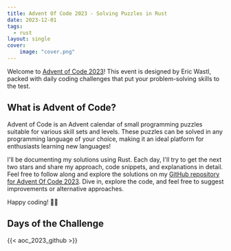 ```yaml
---
title: Advent Of Code 2023 - Solving Puzzles in Rust
date: 2023-12-01
tags:
  - rust
layout: single
cover:
    image: "cover.png"
---
```


Welcome to [Advent of Code 2023](https://adventofcode.com/)! This event is designed by Eric Wastl, packed with daily coding challenges that put your problem-solving skills to the test.

## What is Advent of Code?

Advent of Code is an Advent calendar of small programming puzzles suitable for various skill sets and levels. These puzzles can be solved in any programming language of your choice, making it an ideal platform for enthusiasts learning new languages!

I'll be documenting my solutions using Rust. Each day, I'll try to get the next two stars and share my approach, code snippets, and explanations in detail. Feel free to follow along and explore the solutions on my [GitHub repository for Advent Of Code 2023](https://github.com/daviddiener/AdventOfCode2023). Dive in, explore the code, and feel free to suggest improvements or alternative approaches.

Happy coding! 🎄✨

## Days of the Challenge
{{< aoc_2023_github >}}

